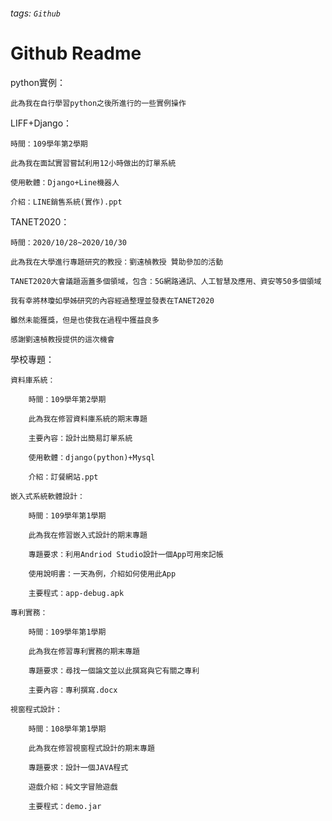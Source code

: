 ###### tags: `Github`
# Github Readme

python實例：
	
	此為我在自行學習python之後所進行的一些實例操作

LIFF+Django：
	
	時間：109學年第2學期
	
	此為我在面試實習嘗試利用12小時做出的訂單系統
	
	使用軟體：Django+Line機器人
	
	介紹：LINE銷售系統(實作).ppt

TANET2020：

    時間：2020/10/28~2020/10/30
    
    此為我在大學進行專題研究的教授：劉遠楨教授 贊助參加的活動
    
    TANET2020大會議題涵蓋多個領域，包含：5G網路通訊、人工智慧及應用、資安等50多個領域
    
    我有幸將林瓊如學姊研究的內容經過整理並發表在TANET2020
    
    雖然未能獲獎，但是也使我在過程中獲益良多
    
    感謝劉遠楨教授提供的這次機會

學校專題：

	資料庫系統：
		
		時間：109學年第2學期
		
		此為我在修習資料庫系統的期末專題
		
		主要內容：設計出簡易訂單系統
		
		使用軟體：django(python)+Mysql
		
		介紹：訂餐網站.ppt
	
	嵌入式系統軟體設計：

		時間：109學年第1學期
		
		此為我在修習嵌入式設計的期末專題
		
		專題要求：利用Andriod Studio設計一個App可用來記帳
		
		使用說明書：一天為例，介紹如何使用此App
		
		主要程式：app-debug.apk
		
	專利實務：

		時間：109學年第1學期

		此為我在修習專利實務的期末專題

		專題要求：尋找一個論文並以此撰寫與它有關之專利

		主要內容：專利撰寫.docx
	
	視窗程式設計：

		時間：108學年第1學期
		
		此為我在修習視窗程式設計的期末專題
		
		專題要求：設計一個JAVA程式
		
		遊戲介紹：純文字冒險遊戲
		
		主要程式：demo.jar
